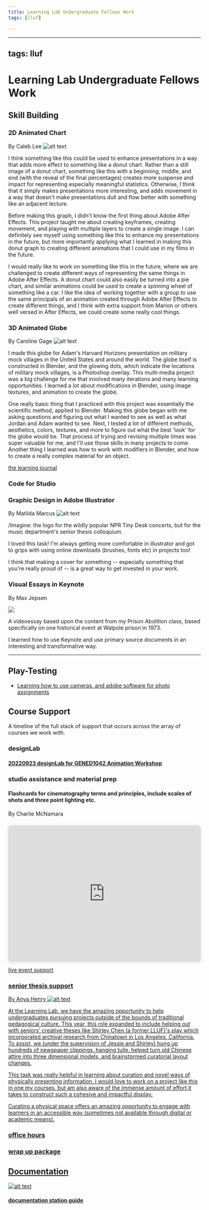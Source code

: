 ```yaml
---
title: Learning Lab Undergraduate Fellows Work
tags: [lluf]

---
```


---
tags: lluf
---

# Learning Lab Undergraduate Fellows Work

## Skill Building


### 2D Animated Chart
By Caleb Lee
![alt text](https://files.slack.com/files-pri/T0HTW3H0V-F04CAK4B484/donut_graph_animated_1_360.gif?pub_secret=038767407d)

I think something like this could be used to enhance presentations in a way that adds more effect to something like a donut chart. Rather than a still image of a donut chart, something like this with a beginning, middle, and end (with the reveal of the final percentages) creates more suspense and impact for representing especially meaningful statistics. Otherwise, I think that it simply makes presentations more interesting, and adds movement in a way that doesn't make presentations dull and flow better with something like an adjacent lecture. 

Before making this graph, I didn't know the first thing about Adobe After Effects. This project taught me about creating keyframes, creating movement, and playing with multiple layers to create a single image. I can definitely see myself using something like this to enhance my presentations in the future, but more importantly applying what I learned in making this donut graph to creating different animations that I could use in my films in the future. 

I would really like to work on something like this in the future, where we are challenged to create different ways of representing the same things in Adobe After Effects. A donut chart could also easily be turned into a pie chart, and similar animations could be used to create a spinning wheel of something like a car. I like the idea of working together with a group to use the same principals of an animation created through Adobe After Effects to create different things, and I think with extra support from Marlon or others well versed in After Effects, we could create some really cool things. 


### 3D Animated Globe
By Caroline Gage
![alt text](https://files.slack.com/files-pri/T0HTW3H0V-F0563LX2BR7/360_globe_360.gif?pub_secret=a15eade6b0)

I made this globe for Adam's Harvard Horizons presentation on military mock villages in the United States and around the world. The globe itself is constructed in Blender, and the glowing dots, which indicate the locations of military mock villages, is a Photoshop overlay. This multi-media project was a big challenge for me that involved many iterations and many learning opportunities. I learned a lot about modifications in Blender, using image textures, and animation to create the globe. 

One really basic thing that I practiced with this project was essentially the scientific method, applied to Blender. Making this globe began with me asking questions and figuring out what I wanted to see as well as what Jordan and Adam wanted to see. Next, I tested a lot of different methods, aesthetics, colors, textures, and more to figure out what the best 'look' for the globe would be. That process of trying and revising multiple times was super valuable for me, and I'll use those skills in many projects to come. Another thing I learned was how to work with modifiers in Blender, and how to create a really complex material for an object. 

[the learning journal](https://hackmd.io/Ju6a1ujAQWaJbfoh4zrjQg?view)

### Code for Studio 

### Graphic Design in Adobe Illustrator
By Matilda Marcus
![alt text](https://files.slack.com/files-pri/T0HTW3H0V-F056DP74B3N/asset_2.png?pub_secret=2aaabe9958)

/Imagine: the logo for the wildly popular NPR Tiny Desk concerts, but for the music department's senior thesis colloquium.

I loved this task! I'm always getting more comfortable in illustrator and got to grips with using online downloads (brushes, fonts etc) in projects too!  

I think that making a cover for something -- especially something that you're really proud of -- is a great way to get invested in your work.


### Visual Essays in Keynote
By Max Jepsen

![](https://files.slack.com/files-pri/T0HTW3H0V-F055X30H4BV/screenshot_2023-05-02_at_1.57.38_pm.png?pub_secret=a60b3ac8b4)

A videoessay based upon the content from my Prison Abolition class, based specifically on one historical event at Walpole prison in 1973.

I learned how to use Keynote and use primary source documents in an interesting and transformative way.




---

## Play-Testing

* [Learning how to use cameras, and adobe software for photo assignments](https://hackmd.io/-7F_d6pwQJKLi1qOH59XcA)


## Course Support

A timeline of the full stack of support that occurs across the array of courses we work with.

### designLab
#### [20220923 designLab for GENED1042 Animation Workshop](/o-qR5u1GRrGXtDtb30POCA)

### studio assistance and material prep
#### Flashcards for cinematography terms and principles, include scales of shots and three point lighting etc. 
By Charlie McNamara
<div style="position: relative; width: 100%; height: 0; padding-top: 70.7071%;
 padding-bottom: 0; box-shadow: 0 2px 8px 0 rgba(63,69,81,0.16); margin-top: 1.6em; margin-bottom: 0.9em; overflow: hidden;
 border-radius: 8px; will-change: transform;">
  <iframe loading="lazy" style="position: absolute; width: 100%; height: 100%; top: 0; left: 0; border: none; padding: 0;margin: 0;"
    src="https:&#x2F;&#x2F;www.canva.com&#x2F;design&#x2F;DAFeIjY8SeI&#x2F;view?embed" allowfullscreen="allowfullscreen" allow="fullscreen">
  </iframe>
</div>
<a href="https:&#x2F;&#x2F;www.canva.com&#x2F;design&#x2F;DAFeIjY8SeI&#x2F;view?utm_content=DAFeIjY8SeI&amp;utm_campaign=designshare&amp;utm_medium=embeds&amp;utm_source=link" target="_blank" rel="noopener"
   

### live event support 
### senior thesis support
   By Anya Henry
![alt text](https://files.slack.com/files-pri/T0HTW3H0V-F055W0J2NUX/screenshot_2023-05-04_at_2.26.09_pm.png?pub_secret=fa3888c43f)
   
   At the Learning Lab, we have the amazing opportunity to help undergraduates pursuing projects outside of the bounds of traditional pedagogical culture. This year, this role expanded to include helping out with seniors' creative theses like Shirley Chen (a former LLUF)'s play which incorporated archival research from Chinatown in Los Angeles, California. To assist, we (under the supervision of Jessie and Shirley) hung up hundreds of newspaper clippings, hanging tulle, helped turn old Chinese attire into three dimensional models, and brainstormed curatorial layout changes. 
   
   This task was really helpful in learning about curation and novel ways of physically presenting information. I would love to work on a project like this in one my courses, but am also aware of the immense amount of effort it takes to construct such a cohesive and impactful display. 
   
   Curating a physical space offers an amazing opportunity to engage with learners in an accessible way (sometimes not available through digital or academic means). 

### office hours

### wrap up package


## Documentation
![alt text](https://files.slack.com/files-pri/T0HTW3H0V-F0411P0KTHD/20220907.77.002_ll.documentation.paper_rl.graded_360.gif?pub_secret=2655e40c89)
#### [documentation station guide](https://hackmd.io/NesNps5dTUSKmx_rBqKV7w)